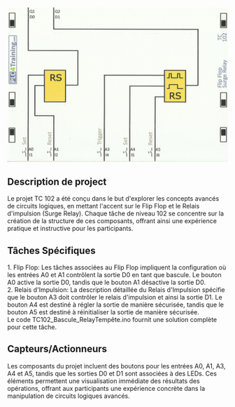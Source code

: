 <p align="center">
<img width="700" height="" src="https://github.com/DexterTaha/Controllino-PLC-Sample/blob/main/Training%20Card%20Picture/102.jpg">
</p>
<h2>Description de project</h2>
<p>
  Le projet TC 102 a été conçu dans le but d'explorer les concepts avancés de circuits logiques, en mettant l'accent sur le Flip Flop et le Relais d'impulsion (Surge Relay). Chaque tâche de niveau 102 se concentre sur la création de la structure de ces composants, offrant ainsi une expérience pratique et instructive pour les participants.
</p>
<h2>Tâches Spécifiques</h2>
<p>
1. Flip Flop: Les tâches associées au Flip Flop impliquent la configuration où les entrées A0 et A1 contrôlent la sortie D0 en tant que bascule. Le bouton A0 active la sortie D0, tandis que le bouton A1 désactive la sortie D0.<br>
2. Relais d'Impulsion: La description détaillée du Relais d'Impulsion spécifie que le bouton A3 doit contrôler le relais d'impulsion et ainsi la sortie D1. Le bouton A4 est destiné à régler la sortie de manière sécurisée, tandis que le bouton A5 est destiné à réinitialiser la sortie de manière sécurisée.<br>
Le code TC102_Bascule_RelayTempête.ino fournit une solution complète pour cette tâche.<br>
</p>
<h2>Capteurs/Actionneurs</h2>
<p>
  Les composants du projet incluent des boutons pour les entrées A0, A1, A3, A4 et A5, tandis que les sorties D0 et D1 sont associées à des LEDs. Ces éléments permettent une visualisation immédiate des résultats des opérations, offrant aux participants une expérience concrète dans la manipulation de circuits logiques avancés.
</p>
